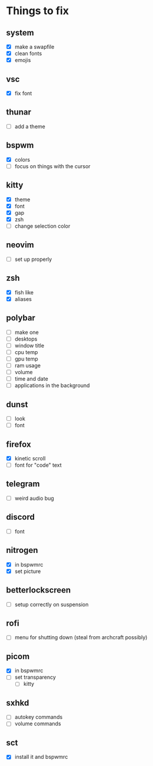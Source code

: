 # Things to fix

## system

- [x] make a swapfile
- [x] clean fonts
- [x] emojis

## vsc

- [x] fix font

## thunar

- [ ] add a theme

## bspwm

- [x] colors
- [ ] focus on things with the cursor

## kitty

- [x] theme
- [x] font
- [x] gap
- [x] zsh
- [ ] change selection color

## neovim

- [ ] set up properly

## zsh

- [x] fish like
- [x] aliases

## polybar

- [ ] make one
- [ ] desktops
- [ ] window title
- [ ] cpu temp
- [ ] gpu temp
- [ ] ram usage
- [ ] volume
- [ ] time and date
- [ ] applications in the background

## dunst

- [ ] look
- [ ] font

## firefox

- [x] kinetic scroll
- [ ] font for "code" text

## telegram

- [ ] weird audio bug

## discord

- [ ] font

## nitrogen

- [x] in bspwmrc
- [x] set picture

## betterlockscreen

- [ ] setup correctly on suspension

## rofi

- [ ] menu for shutting down (steal from archcraft possibly)

## picom

- [x] in bspwmrc
- [ ] set transparency
  - [ ] kitty

## sxhkd

- [ ] autokey commands
- [ ] volume commands

## sct

- [x] install it and bspwmrc
